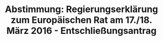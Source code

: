 ---
layout: abstimmung
title: "Abstimmung: Regierungserklärung zum Europäischen Rat am 17./18. März 2016 - Entschließungsantrag"
categories:
 - Soziales
 - Finanzen
 - Todo
tags:
 - Haushalt
 - Rente
 - Todo
abstimmung:
 legislaturperiode: 18
 bundestagssitzung: 160
 abstimmung: 1
links:
 - title: https://www.bundestag.de/parlament/plenum/abstimmung/abstimmung?id=389
   url: https://www.bundestag.de/parlament/plenum/abstimmung/abstimmung?id=389
data:
 - title: Abstimmungsergebnis 20160316_1-data.pdf
   url: /res/abstimmungsliste/20160316_1-data.pdf
 - title: Abstimmungsergebnis 20160316_1_xls-data.csv
   url: /res/abstimmungsliste/analyses/20160316_1_xls-data.csv
documents:
 - title: Drucksache 18/07884.pdf
   url: http://dip21.bundestag.de/dip21/btd/18/078/1807884.pdf
   local: /res/abstimmungsdaten/018-160-01/1807884.pdf
preview: |
     Deutscher Bundestag
    
     160. Sitzung des Deutschen Bundestages
     am Mittwoch, 16.März 2016
    
     Endgültiges Ergebnis der Namentlichen Abstimmung Nr. 1
    
     Entschließungsantrag der Abgeordneten Dr. Sahra Wagenknecht, Dr. Dietmar Bartsch,
     Sabine Zimmermann, weiterer Abgeordneter und der Fraktion DIE LINKE.
     zu der Abgabe einer Regierungserklärung durch die Bundeskanzlerin zum Europäischen
     Rat am 17./18. März 2016 in Brüssel
     - Drucksache 18/7884 -
    
     Abgegebene Stimmen insgesamt:
     Nicht abgegebene Stimmen:
     Ja-Stimmen:
     Nein-Stimmen:
     Enthaltungen:
     Ungültige:
    
     Berlin, den 16.03.2016
    
     557
     73
     53
     446
     58
     0
    
     Beginn: 15:15
     Ende: 15:18
---